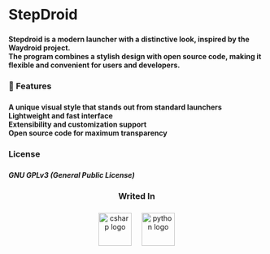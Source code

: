 <br clear="both">

<h1 align="left">StepDroid</h1>

###

<h4 align="left">Stepdroid is a modern launcher with a distinctive look, inspired by the Waydroid project.<br>The program combines a stylish design with open source code, making it flexible and convenient for users and developers.</h4>

###

<h3 align="left">🔹 Features</h3>

###

<h4 align="left">A unique visual style that stands out from standard launchers<br>Lightweight and fast interface<br>Extensibility and customization support<br>Open source code for maximum transparency</h4>

###

<h3 align="left">License</h3>

###

<h5 align="left">GNU GPLv3 (General Public License)</h5>

###

<h3 align="center">Writed In</h3>

###

<div align="center">
  <img src="https://skillicons.dev/icons?i=cs" height="65" alt="csharp logo"  />
  <img width="12" />
  <img src="https://skillicons.dev/icons?i=py" height="65" alt="python logo"  />
</div>

###
